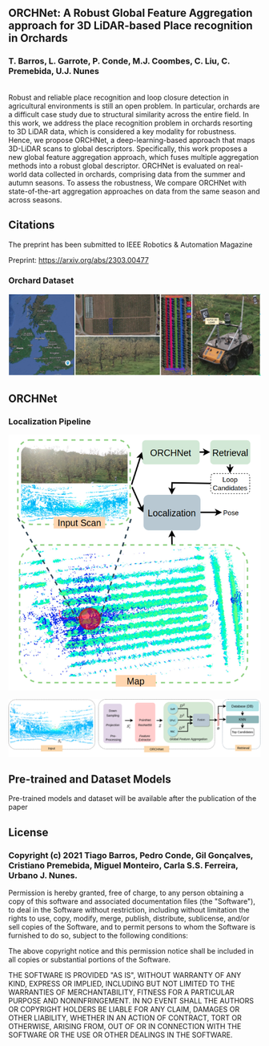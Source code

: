 ## ORCHNet: A Robust Global Feature Aggregation approach for 3D LiDAR-based Place recognition in Orchards

### T. Barros, L. Garrote, P. Conde, M.J. Coombes, C. Liu, C. Premebida, U.J. Nunes
\
Robust and reliable place recognition and loop closure detection in agricultural environments is still an open problem. In particular,  orchards are a difficult case study due to structural similarity across the entire field. In this work, we address the place recognition problem in orchards resorting to 3D LiDAR data, which is considered a key modality for robustness. 
Hence, we propose ORCHNet, a deep-learning-based approach that maps 3D-LiDAR scans to global descriptors. Specifically, this work proposes a new global feature aggregation approach, which fuses multiple aggregation methods into a robust global descriptor. 
ORCHNet is evaluated on real-world data collected in orchards, comprising data from the summer and autumn seasons.  To assess the robustness, We compare ORCHNet with state-of-the-art aggregation approaches on data from the same season and across seasons.

## Citations

The preprint has been submitted to IEEE Robotics & Automation Magazine

Preprint: https://arxiv.org/abs/2303.00477

### Orchard Dataset
![plot](fig/robot_orchards.png)




## ORCHNet

### Localization Pipeline
![plot](fig/localization_pipeline.png)

![plot](fig/pipeline.png)
## Pre-trained and Dataset Models
Pre-trained models and dataset will be available after the publication of the paper
  

## License

### Copyright (c) 2021 Tiago Barros, Pedro Conde, Gil Gonçalves, Cristiano Premebida, Miguel Monteiro, Carla S.S. Ferreira, Urbano J. Nunes.

Permission is hereby granted, free of charge, to any person obtaining a copy of this software and associated documentation files (the "Software"), to deal in the Software without restriction, including without limitation the rights to use, copy, modify, merge, publish, distribute, sublicense, and/or sell copies of the Software, and to permit persons to whom the Software is furnished to do so, subject to the following conditions:

The above copyright notice and this permission notice shall be included in all copies or substantial portions of the Software.

THE SOFTWARE IS PROVIDED "AS IS", WITHOUT WARRANTY OF ANY KIND, EXPRESS OR IMPLIED, INCLUDING BUT NOT LIMITED TO THE WARRANTIES OF MERCHANTABILITY, FITNESS FOR A PARTICULAR PURPOSE AND NONINFRINGEMENT. IN NO EVENT SHALL THE AUTHORS OR COPYRIGHT HOLDERS BE LIABLE FOR ANY CLAIM, DAMAGES OR OTHER LIABILITY, WHETHER IN AN ACTION OF CONTRACT, TORT OR OTHERWISE, ARISING FROM, OUT OF OR IN CONNECTION WITH THE SOFTWARE OR THE USE OR OTHER DEALINGS IN THE SOFTWARE.

